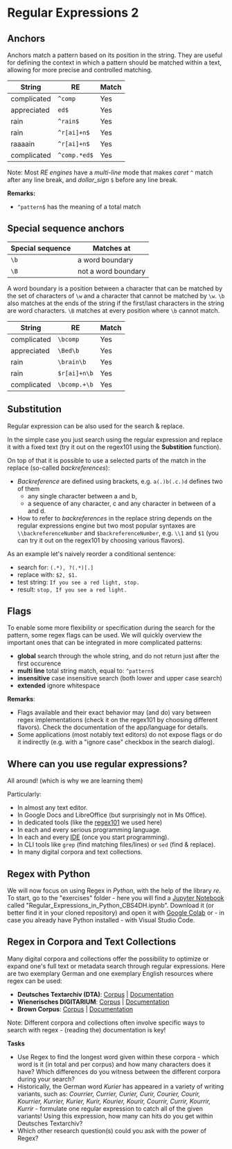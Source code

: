 # Regular Expressions 2

## Anchors

Anchors match a pattern based on its position in the string. They are useful for defining the context in which a pattern should be matched within a text, allowing for more precise and controlled matching.<br>


<!-- #### Examples:

| String | RE | Match |
| --- | --- | --- |
| complicated | `^comp` | Yes |
| appreciated | `ed$` | Yes |
| rain | `^rain$` | Yes |
| rain | `^r[ai]+n$` | Yes |
| complicated | `^comp.*ed$` | Yes |

### Special sequence anchors

| Special sequence |  Matches at |
| --- | --- |
| `\b` | a word boundary |
| `\B` | not a word boundary |

A word boundary is a position between a character that can be matched by the set of characters of `\w` and a character that cannot be matched by `\w`. `\b` also matches at the ends of the string if the first/last characters in the string are word characters. `\B` matches at every position where `\b` cannot match.

| String | RE | Match |
| --- | --- | --- |
| complicated | `\bcomp` | Yes |
| appreciated | `\Bed\b` | Yes |
| rain | `\brain\b` | Yes |
| rain | `$r[ai]+n\b` | Yes |
| complicated | `\bcomp.+\b` | Yes | -->


| String      | RE           | Match |
| ----------- | ------------ | ----- |
| complicated | `^comp`      | Yes   |
| appreciated | `ed$`        | Yes   |
| rain        | `^rain$`     | Yes   |
| rain        | `^r[ai]+n$`  | Yes   |
| raaaain     | `^r[ai]+n$`  | Yes   |
| complicated | `^comp.*ed$` | Yes   |


Note: Most _RE engines_ have a _multi-line_ mode that makes _caret_ `^` match after any line break, and _dollar_sign_ `$` before any line break.

**Remarks:**

- `^pattern$` has the meaning of a total match

## Special sequence anchors

| Special sequence | Matches at          |
| ---------------- | ------------------- |
| `\b`             | a word boundary     |
| `\B`             | not a word boundary |

A word boundary is a position between a character that can be matched by the set of characters of `\w` and a character that cannot be matched by `\w`. `\b` also matches at the ends of the string if the first/last characters in the string are word characters. `\B` matches at every position where `\b` cannot match.

| String      | RE           | Match |
| ----------- | ------------ | ----- |
| complicated | `\bcomp`     | Yes   |
| appreciated | `\Bed\b`     | Yes   |
| rain        | `\brain\b`   | Yes   |
| rain        | `$r[ai]+n\b` | Yes   |
| complicated | `\bcomp.+\b` | Yes   |

## Substitution

Regular expression can be also used for the search & replace.

In the simple case you just search using the regular expression and replace it with a fixed text (try it out on the regex101 using the **Substition** function).

On top of that it is possible to use a selected parts of the match in the replace (so-called _backreferences_):

- _Backreference_ are defined using brackets, e.g. `a(.)b(.c.)d` defines two of them
  - any single character between a and b,
  - a sequence of any character, c and any character in between of a and d.
- How to refer to _backreferences_ in the replace string depends on the regular expressions engine but two most popular syntaxes are `\\backreferenceNumber` and `$backreferenceNumber`, e.g. `\\1` and `$1` (you can try it out on the regex101 by choosing various flavors).

As an example let's naively reorder a conditional sentence:

- search for: `(.*), ?(.*)[.]`
- replace with: `$2, $1.`
- test string: `If you see a red light, stop.`
- result: `stop, If you see a red light.`

## Flags

To enable some more flexibility or specification during the search for the pattern, some regex flags can be used. We will quickly overview the important ones that can be integrated in more complicated patterns:

- **global** search through the whole string, and do not return just after the first occurence
- **multi line** total string match, equal to: `^pattern$`
- **insensitive** case insensitive search (both lower and upper case search)
- **extended** ignore whitespace

**Remarks**:

- Flags available and their exact behavior may (and do) vary between regex implementations (check it on the regex101 by choosing different flavors). Check the documentation of the app/language for details.
- Some applications (most notably text editors) do not expose flags or do it indirectly (e.g. with a "ignore case" checkbox in the search dialog).

## Where can you use regular expressions?

All around! (which is why we are learning them)

Particularly:

- In almost any text editor.
- In Google Docs and LibreOffice (but surprisingly not in Ms Office).
- In dedicated tools (like the [regex101](https://regex101.com/) we used here)
- In each and every serious programming language.
- In each and every [IDE](https://en.wikipedia.org/wiki/Integrated_development_environment) (once you start programming).
- In CLI tools like `grep` (find matching files/lines) or `sed` (find & replace).
- In many digital corpora and text collections.

## Regex with Python

We will now focus on using Regex in _Python_, with the help of the library _re_. 
To start, go to the "exercises" folder - here you will find a [Jupyter Notebook](https://jupyter.org/) called "Regular_Expressions_in_Python_CBS4DH.ipynb".
Download it (or better find it in your cloned repository) and open it with [Google Colab](https://colab.google/) or - in case you already have Python installed - with Visual Studio Code.

## Regex in Corpora and Text Collections

Many digital corpora and collections offer the possibility to optimize or expand one's full text or metadata search through regular expressions. Here are two exemplary German and one exemplary English resources where regex can be used:

- **Deutsches Textarchiv (DTA)**: [Corpus](https://www.deutschestextarchiv.de/) | [Documentation](https://www.deutschestextarchiv.de/doku/DDC-suche_hilfe#suche_mit_regul)
- **Wienerisches DIGITARIUM**: [Corpus](https://digitarium-app.acdh.oeaw.ac.at/) | [Documentation](https://digitarium-app.acdh.oeaw.ac.at/search.html?id=jg17xx)
- **Brown Corpus**: [Corpus](https://app.sketchengine.eu/#dashboard?corpname=preloaded%2Fbrown_1) | [Documentation](https://www.sketchengine.eu/quick-start-guide/concordance-lesson/)

Note: Different corpora and collections often involve specific ways to search with regex - (reading the) documentation is key!

**Tasks**

- Use Regex to find the longest word given within these corpora - which word is it (in total and per corpus) and how many characters does it have? Which differences do you witness between the different corpora during your search?
- Historically, the German word _Kurier_ has appeared in a variety of writing variants, such as: _Courrier, Currier, Curier, Curir, Courier, Courir, Kourrier, Kurrier, Kurier, Kurir, Kourier, Kourir, Courrir, Currir, Kourrir, Kurrir_ - formulate one regular expression to catch all of the given variants! Using this expression, how many can hits do you get within Deutsches Textarchiv?
- Which other research question(s) could you ask with the power of Regex?

<!--

## More ambitious task

If we still have time, we can try to convert a Wikipedia's "year overview" to a spreadsheet (a CSV file).

* Open https://de.wikipedia.org/wiki/2011 . As you can see it's a large page describing what happened in 2011. The information is grouped in various ways: by country, by date or by topic.
* Let's try to choose one grouping and:
  * Extract it from the whole content
  * Split it into single records looking as `"header","content"` (header will be a country for grouping by country, date for grouping by date, etc.), e.g.
    ```
    "2. Januar","Ein Erdbeben der Stärke 7,1 erschüttert Chile."
    "5. Januar","Ein Erdbeben der Stärke 5,4 verursacht im Iran einige Schäden. Es gab 16 Verletzte."
    (...)
    ```
    This is a so-called CSV format which can be easily opened in a spreadsheet app (e.g. Ms Excel).
* To make our lives easier let's work with the [source code](https://de.wikipedia.org/w/index.php?title=2011&action=edit) of the page. Just copy it to any application you like (your favourite text editor or the regex101 or whatever) and try to search & replace it using regular expressions to get to the format mentioned in the previous point.
  * There is no single right result of this task and countless number of regular expressions leading to them. Just play around until you are satsified with the results.
  * It is a complex task so try to divide it into smaller steps, e.g.
    * Start with extracting the part of the whole document you are interested in (note that extracting is the same as "removing the other parts").
    * Then find a way to match the whole "record".
    * Finally try to split each record into header and content.
-->
